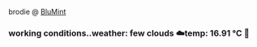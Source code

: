 brodie @ [BluMint](https://www.linkedin.com/company/blumint-io/)

<!--weather_start-->
### working conditions..weather: few clouds ☁️temp: 16.91 °C 👕<!--weather_end-->

<!---
brodie-m/brodie-m is a ✨ special ✨ repository because its `README.md` (this file) appears on your GitHub profile.
You can click the Preview link to take a look at your changes.
--->
